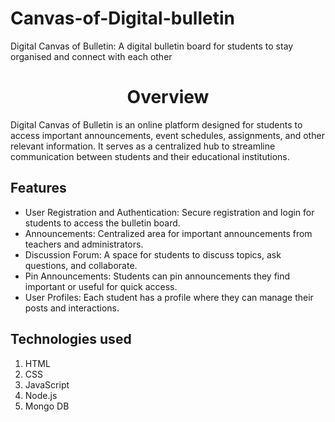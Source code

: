 # Canvas-of-Digital-bulletin
Digital Canvas of Bulletin: A digital bulletin board for students to stay organised and connect with each other 

<h1 align="center">Overview</h1>
Digital Canvas of Bulletin is an online platform designed for students to access important announcements, event schedules, assignments, and other relevant information. It serves as a centralized hub to streamline communication between students and their educational institutions.
<h2 align="left">Features</h2> 
<ul>
  <li>User Registration and Authentication: Secure registration and login for students to access the bulletin board.</li>
  <li>Announcements: Centralized area for important announcements from teachers and administrators.</li>
  <li>Discussion Forum: A space for students to discuss topics, ask questions, and collaborate.</li>
  <li>Pin Announcements: Students can pin announcements they find important or useful for quick access.</li>
  <li>User Profiles: Each student has a profile where they can manage their posts and interactions.</li>
</ul>
<h2 align="left">Technologies used </h2> 
<ol>
  <li>HTML</li>
  <li>CSS </li>
  <li>JavaScript</li>
  <li>Node.js</li>
  <li>Mongo DB</li>
</ol>
